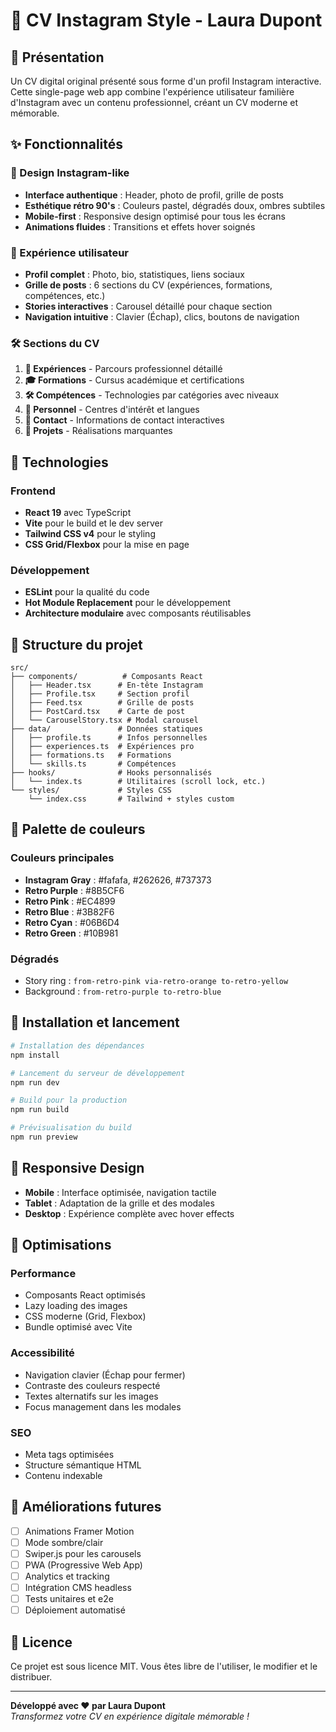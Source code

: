 # 🌟 CV Instagram Style - Laura Dupont

## 🎯 Présentation

Un CV digital original présenté sous forme d'un profil Instagram interactive. Cette single-page web app combine l'expérience utilisateur familière d'Instagram avec un contenu professionnel, créant un CV moderne et mémorable.

## ✨ Fonctionnalités

### 🎨 Design Instagram-like
- **Interface authentique** : Header, photo de profil, grille de posts
- **Esthétique rétro 90's** : Couleurs pastel, dégradés doux, ombres subtiles
- **Mobile-first** : Responsive design optimisé pour tous les écrans
- **Animations fluides** : Transitions et effets hover soignés

### 📱 Expérience utilisateur
- **Profil complet** : Photo, bio, statistiques, liens sociaux
- **Grille de posts** : 6 sections du CV (expériences, formations, compétences, etc.)
- **Stories interactives** : Carousel détaillé pour chaque section
- **Navigation intuitive** : Clavier (Échap), clics, boutons de navigation

### 🛠️ Sections du CV
1. **💼 Expériences** - Parcours professionnel détaillé
2. **🎓 Formations** - Cursus académique et certifications
3. **🛠️ Compétences** - Technologies par catégories avec niveaux
4. **🌟 Personnel** - Centres d'intérêt et langues
5. **📱 Contact** - Informations de contact interactives
6. **🚀 Projets** - Réalisations marquantes

## 🚀 Technologies

### Frontend
- **React 19** avec TypeScript
- **Vite** pour le build et le dev server
- **Tailwind CSS v4** pour le styling
- **CSS Grid/Flexbox** pour la mise en page

### Développement
- **ESLint** pour la qualité du code
- **Hot Module Replacement** pour le développement
- **Architecture modulaire** avec composants réutilisables

## 📁 Structure du projet

```
src/
├── components/          # Composants React
│   ├── Header.tsx      # En-tête Instagram
│   ├── Profile.tsx     # Section profil
│   ├── Feed.tsx        # Grille de posts
│   ├── PostCard.tsx    # Carte de post
│   └── CarouselStory.tsx # Modal carousel
├── data/               # Données statiques
│   ├── profile.ts      # Infos personnelles
│   ├── experiences.ts  # Expériences pro
│   ├── formations.ts   # Formations
│   └── skills.ts       # Compétences
├── hooks/              # Hooks personnalisés
│   └── index.ts        # Utilitaires (scroll lock, etc.)
└── styles/             # Styles CSS
    └── index.css       # Tailwind + styles custom
```

## 🎨 Palette de couleurs

### Couleurs principales
- **Instagram Gray** : #fafafa, #262626, #737373
- **Retro Purple** : #8B5CF6
- **Retro Pink** : #EC4899  
- **Retro Blue** : #3B82F6
- **Retro Cyan** : #06B6D4
- **Retro Green** : #10B981

### Dégradés
- Story ring : `from-retro-pink via-retro-orange to-retro-yellow`
- Background : `from-retro-purple to-retro-blue`

## 🚀 Installation et lancement

```bash
# Installation des dépendances
npm install

# Lancement du serveur de développement
npm run dev

# Build pour la production
npm run build

# Prévisualisation du build
npm run preview
```

## 📱 Responsive Design

- **Mobile** : Interface optimisée, navigation tactile
- **Tablet** : Adaptation de la grille et des modales  
- **Desktop** : Expérience complète avec hover effects

## 🎯 Optimisations

### Performance
- Composants React optimisés
- Lazy loading des images
- CSS moderne (Grid, Flexbox)
- Bundle optimisé avec Vite

### Accessibilité
- Navigation clavier (Échap pour fermer)
- Contraste des couleurs respecté
- Textes alternatifs sur les images
- Focus management dans les modales

### SEO
- Meta tags optimisées
- Structure sémantique HTML
- Contenu indexable

## 🔮 Améliorations futures

- [ ] Animations Framer Motion
- [ ] Mode sombre/clair
- [ ] Swiper.js pour les carousels
- [ ] PWA (Progressive Web App)
- [ ] Analytics et tracking
- [ ] Intégration CMS headless
- [ ] Tests unitaires et e2e
- [ ] Déploiement automatisé

## 📄 Licence

Ce projet est sous licence MIT. Vous êtes libre de l'utiliser, le modifier et le distribuer.

---

**Développé avec ❤️ par Laura Dupont**  
*Transformez votre CV en expérience digitale mémorable !*
